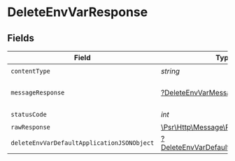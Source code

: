 # DeleteEnvVarResponse


## Fields

| Field                                                                                                        | Type                                                                                                         | Required                                                                                                     | Description                                                                                                  |
| ------------------------------------------------------------------------------------------------------------ | ------------------------------------------------------------------------------------------------------------ | ------------------------------------------------------------------------------------------------------------ | ------------------------------------------------------------------------------------------------------------ |
| `contentType`                                                                                                | *string*                                                                                                     | :heavy_check_mark:                                                                                           | N/A                                                                                                          |
| `messageResponse`                                                                                            | [?DeleteEnvVarMessageResponse](../../models/operations/DeleteEnvVarMessageResponse.md)                       | :heavy_minus_sign:                                                                                           | A confirmation message.                                                                                      |
| `statusCode`                                                                                                 | *int*                                                                                                        | :heavy_check_mark:                                                                                           | N/A                                                                                                          |
| `rawResponse`                                                                                                | [\Psr\Http\Message\ResponseInterface](https://www.php-fig.org/psr/psr-7/#33-psrhttpmessageresponseinterface) | :heavy_minus_sign:                                                                                           | N/A                                                                                                          |
| `deleteEnvVarDefaultApplicationJSONObject`                                                                   | [?DeleteEnvVarDefaultApplicationJSON](../../models/operations/DeleteEnvVarDefaultApplicationJSON.md)         | :heavy_minus_sign:                                                                                           | Error response.                                                                                              |